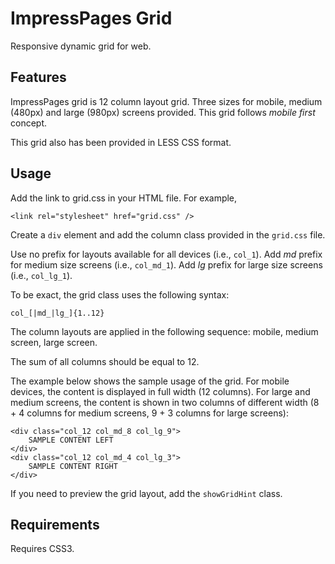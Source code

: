 # ImpressPages Grid

Responsive dynamic grid for web.

## Features

ImpressPages grid is 12 column layout grid. Three sizes for mobile, medium (480px) and large (980px) screens provided.
This grid follows *mobile first* concept.

This grid also has been provided in LESS CSS format.

## Usage

Add the link to grid.css in your HTML file. For example,

    <link rel="stylesheet" href="grid.css" />

Create a `div` element and add the column class provided in the `grid.css` file. 

Use no prefix for layouts available for all devices (i.e., `col_1`).
Add _md_ prefix for medium size screens (i.e., `col_md_1`).
Add _lg_ prefix for large size screens (i.e., `col_lg_1`).

To be exact, the grid class uses the following syntax:

    col_[|md_|lg_]{1..12}

The column layouts are applied in the following sequence: mobile, medium screen, large screen.

The sum of all columns should be equal to 12.

The example below shows the sample usage of the grid. For mobile devices, the content is displayed in full width (12
columns). For large and medium screens, the content is shown in two columns of different width (8 + 4 columns for medium
screens, 9 + 3 columns for large screens):

    <div class="col_12 col_md_8 col_lg_9">
        SAMPLE CONTENT LEFT
    </div>
    <div class="col_12 col_md_4 col_lg_3">
        SAMPLE CONTENT RIGHT
    </div>

If you need to preview the grid layout, add the `showGridHint` class.

## Requirements

Requires CSS3.


